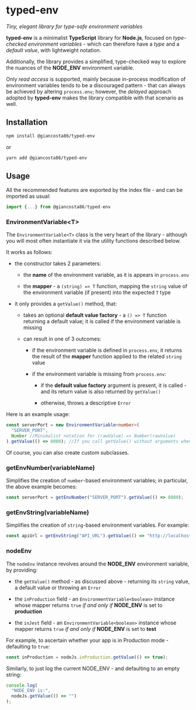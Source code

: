 # typed-env

_Tiny, elegant library for type-safe environment variables_

**typed-env** is a minimalist **TypeScript** library for **Node.js**, focused on _type-checked environment variables_ - which can therefore have a _type_ and a _default value_, with lightweight notation.

Additionally, the library provides a simplified, type-checked way to explore the nuances of the **NODE_ENV** environment variable.

Only _read access_ is supported, mainly because in-process modification of environment variables tends to be a discouraged pattern - that can always be achieved by altering `process.env`; however, the _delayed_ approach adopted by **typed-env** makes the library compatible with that scenario as well.

## Installation

```bash
npm install @giancosta86/typed-env
```

or

```bash
yarn add @giancosta86/typed-env
```

## Usage

All the recommended features are exported by the index file - and can be imported as usual:

```typescript
import {...} from @giancosta86/typed-env
```

### EnvironmentVariable\<T\>

The `EnvironmentVariable<T>` class is the very heart of the library - although you will most often instantiate it via the utility functions described below.

It works as follows:

- the constructor takes 2 parameters:

  - the **name** of the environment variable, as it is appears in `process.env`

  - the **mapper** - a `(string) => T` function, mapping the `string` value of the environment variable (if present) into the expected `T` type

- it only provides a `getValue()` method, that:

  - takes an optional **default value factory** - a `() => T` function returning a default value; it is called if the environment variable is missing

  - can result in one of 3 outcomes:

    - if the environment variable is defined in `process.env`, it returns the result of the **mapper** function applied to the related `string` value

    - if the environment variable is missing from `process.env`:

      - if the **default value factory** argument is present, it is called - and its return value is also returned by `getValue()`

      - otherwise, throws a descriptive `Error`

Here is an example usage:

```typescript
const serverPort = new EnvironmentVariable<number>(
  "SERVER_PORT",
  Number //Minimalist notation for (rawValue) => Number(rawValue)
).getValue(() => 8080); //If you call getValue() without arguments when the environment variable is missing from process.env, an Error will be thrown
```

Of course, you can also create custom subclasses.

### getEnvNumber(variableName)

Simplifies the creation of `number`-based environment variables; in particular, the above example becomes:

```typescript
const serverPort = getEnvNumber("SERVER_PORT").getValue(() => 8080);
```

### getEnvString(variableName)

Simplifies the creation of `string`-based environment variables. For example:

```typescript
const apiUrl = getEnvString("API_URL").getValue(() => "http://localhost");
```

### nodeEnv

The `nodeEnv` instance revolves around the **NODE_ENV** environment variable, by providing:

- the `getValue()` method - as discussed above - returning its `string` value, a default value or throwing an `Error`

- the `inProduction` field - an `EnvironmentVariable<boolean>` instance whose mapper returns `true` _if and only if_ **NODE_ENV** is set to **production**

- the `inJest` field - an `EnvironmentVariable<boolean>` instance whose mapper returns `true` _if and only if_ **NODE_ENV** is set to **test**

For example, to ascertain whether your app is in Production mode - defaulting to `true`:

```typescript
const inProduction = nodeJs.inProduction.getValue(() => true);
```

Similarly, to just log the current NODE_ENV - and defaulting to an empty string:

```typescript
console.log(
  "NODE_ENV is:",
  nodeJs.getValue(() => "")
);
```
